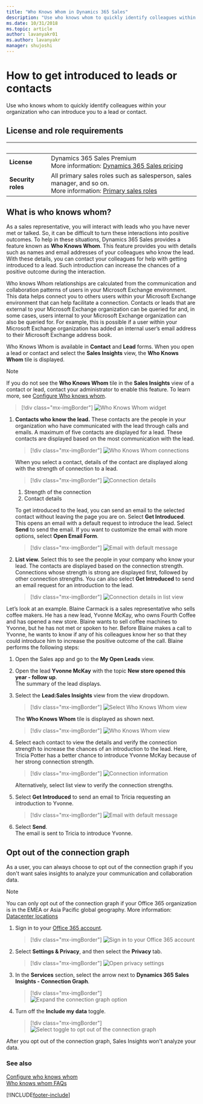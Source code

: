 ```yaml
---
title: "Who Knows Whom in Dynamics 365 Sales"
description: "Use who knows whom to quickly identify colleagues within your organization who can introduce you to a lead or contact."
ms.date: 10/31/2018
ms.topic: article
author: lavanyakr01
ms.author: lavanyakr
manager: shujoshi
---
```

# How to get introduced to leads or contacts  

Use who knows whom to quickly identify colleagues within your organization who can introduce you to a lead or contact.

## License and role requirements
| &nbsp; | &nbsp; |  
|-----------------------|---------|
| **License** | Dynamics 365 Sales Premium <br>More information: [Dynamics 365 Sales pricing](https://dynamics.microsoft.com/sales/pricing/) |
| **Security roles** | All primary sales roles such as salesperson, sales manager, and so on.<br>  More information: [Primary sales roles](security-roles-for-sales.md#primary-sales-roles)|


## What is who knows whom?

As a sales representative, you will interact with leads who you have never met or talked. So, it can be difficult to turn these interactions into positive outcomes. To help in these situations, Dynamics 365 Sales provides a feature known as **Who Knows Whom**. This feature provides you with details such as names and email addresses of your colleagues who know the lead. With these details, you can contact your colleagues for help with getting introduced to a lead. Such introduction can increase the chances of a positive outcome during the interaction.

Who knows Whom relationships are calculated from the communication and collaboration patterns of users in your Microsoft Exchange environment. This data helps connect you to others users within your Microsoft Exchange environment that can help facilitate a connection. Contacts or leads that are external to your Microsoft Exchange organization can be queried for and, in some cases, users internal to your Microsoft Exchange organization can also be queried for. For example, this is possible if a user within your Microsoft Exchange organization has added an internal user’s email address to their Microsoft Exchange address book.

Who Knows Whom is available in **Contact** and **Lead** forms. When you open a lead or contact and select the **Sales Insights** view, the **Who Knows Whom** tile is displayed.  

> [!NOTE]
> If you do not see the **Who Knows Whom** tile in the **Sales Insights** view of a contact or lead, contact your administrator to enable this feature. To learn more, see [Configure Who knows whom](configure-who-knows-whom.md).

> [!div class="mx-imgBorder"]
> ![Who Knows Whom widget](media/wkw-widget.png "Who knows whom widget")

1. **Contacts who know the lead.** These contacts are the people in your organization who have communicated with the lead through calls and emails. A maximum of five contacts are displayed for a lead. These contacts are displayed based on the most communication with the lead.

    > [!div class="mx-imgBorder"]
    > ![Who Knows Whom connections](media/wkw_connection.png "Who knows whom connections")

    When you select a contact, details of the contact are displayed along with the strength of connection to a lead.

    > [!div class="mx-imgBorder"]
    > ![Connection details](media/wkw_connectiondetails.png "Connection details")<br>
      1. Strength of the connection
      2. Contact details
  
    To get introduced to the lead, you can send an email to the selected contact without leaving the page you are on. Select **Get Introduced**. This opens an email with a default request to introduce the lead. Select **Send** to send the email. If you want to customize the email with more options, select **Open Email Form**.

    > [!div class="mx-imgBorder"]
    > ![Email with default message](media/wkw_mail_to_introduction.png "Email with default message")

2. **List view.** Select this to see the people in your company who know your lead. The contacts are displayed based on the connection strength. Connections whose strength is strong are displayed first, followed by other connection strengths. You can also select **Get Introduced** to send an email request for an introduction to the lead.

    > [!div class="mx-imgBorder"]
    > ![Connection details in list view](media/wkw_list_view.png "Connection details in list view")<br>

Let’s look at an example. Blaine Carmack is a sales representative who sells coffee makers. He has a new lead, Yvonne McKay, who owns Fourth Coffee and has opened a new store. Blaine wants to sell coffee machines to Yvonne, but he has not met or spoken to her. Before Blaine makes a call to Yvonne, he wants to know if any of his colleagues know her so that they could introduce him to increase the positive outcome of the call. Blaine performs the following steps:

1.	Open the Sales app and go to the **My Open Leads** view.
2.	Open the lead **Yvonne McKay** with the topic **New store opened this year - follow up**. <br>
    The summary of the lead displays.
3.	Select the **Lead:Sales Insights** view from the view dropdown.

    > [!div class="mx-imgBorder"]
    > ![Select Who Knows Whom view](media/wkw_select_view.png "Select who knows whom view")

    The **Who Knows Whom** tile is displayed as shown next.

    > [!div class="mx-imgBorder"]
    > ![Who Knows Whom view](media/who_knows_whom.png "Who knows whom view")

4.  Select each contact to view the details and verify the connection strength to increase the chances of an introduction to the lead. Here, Tricia Potter has a better chance to introduce Yvonne McKay because of her strong connection strength.

    > [!div class="mx-imgBorder"]
    > ![Connection information](media/wkw_connection.png "Connection information")

    Alternatively, select list view to verify the connection strengths.

5.	Select **Get Introduced** to send an email to Tricia requesting an introduction to Yvonne.

    > [!div class="mx-imgBorder"]
    > ![Email with default message](media/wkw_mail_to_introduction.png "Email with default message")
  
6.	Select **Send**.<br>
    The email is sent to Tricia to introduce Yvonne. 

## Opt out of the connection graph

As a user, you can always choose to opt out of the connection graph if you don't want sales insights to analyze your communication and collaboration data. 

>[!NOTE]
>You can only opt out of the connection graph if your Office 365 organization is in the EMEA or Asia Pacific global geography. More information: [Datacenter locations](/microsoft-365/enterprise/o365-data-locations?view=o365-worldwide&preserve-view=true)

1. Sign in to your [Office 365 account](https://myprofile.microsoft.com/).

    > [!div class="mx-imgBorder"]
    > ![Sign in to your Office 365 account](media/sales-insights-addon-o365-account-settings.png "Sign in to your Office 365 account")

2. Select **Settings & Privacy**, and then select the **Privacy** tab. 

    > [!div class="mx-imgBorder"]
    > ![Open privacy settings](media/sales-insights-addon-o365-privacy-settings-tab.png "Open privacy settings")

3. In the **Services** section, select the arrow next to **Dynamics 365 Sales Insights - Connection Graph**.  

    > [!div class="mx-imgBorder"]
    > ![Expand the connection graph option](media/sales-insights-addon-o365-expand-connection-graph-settings.png "Expand the connection graph option")

4. Turn off the **Include my data** toggle.

    > [!div class="mx-imgBorder"]
    > ![Select toggle to opt out of the connection graph](media/sales-insights-addon-o365-opt-out-toggle.png "Select toggle to opt out of the connection graph")

After you opt out of the connection graph, Sales Insights won't analyze your data.

### See also

[Configure who knows whom](configure-who-knows-whom.md)  
[Who knows whom FAQs](faqs-sales-insights.md#who-knows-whom)

[!INCLUDE[footer-include](../includes/footer-banner.md)]
